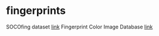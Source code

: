 # fingerprints

SOCOfing dataset [link](https://www.kaggle.com/ruizgara/socofing)
Fingerprint Color Image Database [link](https://www.mathworks.com/matlabcentral/fileexchange/52507-fingerprint-color-image-database-v1)
